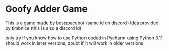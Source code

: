 # Goofy Adder Game
This is a game made by bestspacebot (same id on discord)
Idea provided by timbnice (this is also a discord id)

only try if you know how to use Python
coded in Pycharm using Python 3.11, should work in later versions, doubt if it will work in older versions
